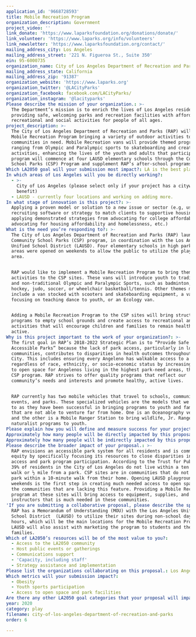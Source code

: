 ```yaml
---
application_id: '9668728593'
title: Mobile Recreation Program
organization_description: Government
project_video: ''
link_donate: 'https://www.laparksfoundation.org/donations/donate/'
link_volunteer: 'https://www.laparks.org/info/volunteers'
link_newsletter: 'https://www.laparksfoundation.org/contact/'
mailing_address_city: Los Angeles
mailing_address_street: '221 N. Figueroa St., Suite 350'
ein: 95-6000735
organization_name: City of Los Angeles Department of Recreation and Parks
mailing_address_state: California
mailing_address_zip: '91387'
organization_website: 'https://www.laparks.org'
organization_twitter: '@LACityParks'
organization_facebook: facebook.com/LACityParks/
organization_instagram: '@lacityparks'
Please describe the mission of your organization.: >-
  The Department’s mission is to enrich the lives of Los Angeles residents by
  providing safe, welcoming parks and recreation facilities with affordable
  recreational and social activities for people of all ages.
project_description: >-
  The City of Los Angeles Department of Recreation and Parks (RAP) will launch a
  Mobile Recreation Program bringing a variety of outdoor activities to
  communities in need. Mobile Recreation vans will provide themed programs
  ranging from Olympic and Paralympic sports to skateboarding and creative
  activities, enhancing the lives of the youth and adults that participate. The
  program will commence at four LAUSD elementary schools through the Community
  School Parks (CSP) Program and supplement RAP’s after-school programs.
Which LA2050 goal will your submission most impact?: LA is the best place to PLAY
In which areas of Los Angeles will you be directly working?:
  - >-
    City of Los Angeles (please select only if your project has a citywide
    benefit)
  - LAUSD - currently four locations and working on adding more.
In what stage of innovation is this project?: >-
  Applying a proven model or solution to a new issue or sector (e.g, using a job
  recruiting software or strategy to match clients to supportive housing sites,
  applying demonstrated strategies from advocating for college affordability to
  advocating for housing affordability and homelessness, etc.)
What is the need you’re responding to?: >-
  The City of Los Angeles Department of Recreation and Parks (RAP) launched a
  Community School Parks (CSP) program, in coordination with the Los Angeles
  Unified School District (LAUSD). Four elementary schools in high park need
  areas were opened on weekends to allow the public to utilize the playground
  area. 


  RAP would like to implement a Mobile Recreation Program to bring themed
  activities to the CSP sites. These vans will introduce youth to traditional
  and non-traditional Olympic and Paralympic Sports, such as badminton, field
  hockey, judo, soccer, or wheelchair basketball/tennis. Other themes may
  include a van stocked with scooters and skateboarding equipment, a van
  focusing on teaching dance to youth, or an Ecology van. 


  Adding a Mobile Recreation Program to the CSP sites will bring structured
  programs to empty school grounds and create access to recreational and social
  activities that will encourage children and families to remain healthy and
  active.
Why is this project important to the work of your organization?: >-
  The first goal in RAP’s 2018-2022 Strategic Plan is to “Provide Safe and
  Accessible Parks” because the lack of park access, particularly in low-income
  communities, contributes to disparities in health outcomes throughout the
  City. This includes ensuring every Angeleno has walkable access to a park
  regardless of race, ethnicity, or socio-economic status by increasing access
  to open space for Angelenos living in the highest park-need areas, through the
  CSP program. RAP strives to offer quality programs that reflect our
  community’s needs and interests and promote healthy, active lives. 


  RAP currently has two mobile vehicles that travel to schools, community
  events, and parks. These specialized vehicles are the models that we can refer
  to as they have been successful in bringing programs to youth and families
  that are not able to venture far from home. One is an Oceanography vehicle,
  and the other is a Mobile Ranger Station to bring wildlife, Jr. Ranger, and
  naturalist programs to youth.
Please explain how you will define and measure success for your project.: "Success for the Mobile Recreation Program will be defined by the increase in attendance and repeat participation at the current CSP sites, as well as healthy active youth.  Success can be measured by comparing attendance currently at CSP sites with days that the Mobile Recreation vehicle is on site.  Attendance will be monitored by the Mobile Recreation staff for each site and date they visit by tracking the number of people, gender, and whether they are youth or adults.  Dedicated staff will rotate between sites on weekends to monitor the Mobile Recreation Program and visually assess the amount of attendance, interaction, and the success of the program, as well as get feedback from people in attendance.  \t\n\nThe popularity of the program can also be measured by the addition of new CSP sites, which will provide more access to open space and recreational activities.  The success of this program will assist in illustrating the importance and need to continue to utilize open space at schools throughout the city, as well as the benefits of greening schoolyards.\n\nRAP’s Strategic Plan 2018-2022 goal to Provide Safe and Accessible Parks includes a metric to increase access to playgrounds and open space for 200,000 Angelenos living in the highest park-need areas, through the CSP program. Success of the Mobile Recreation Program will encourage additional LAUSD schools to join the CSP program, which will advance RAP’s 10-Minute Walk goals."
Approximately how many people will be directly impacted by this proposal?: '1000'
Approximately how many people will be indirectly impacted by this proposal?: '5000'
Please describe the broader impact of your proposal.: >-
  RAP envisions an accessible park system for all residents and is committed to
  equity by specifically focusing its resources to close disparities in park
  access and park program participation. According to the Trust for Public Land,
  39% of residents in the City of Los Angeles do not live within a ten minute
  walk or ½ mile from a park. CSP sites are in communities that do not have a
  park within a 10-minute walk from their home. Opening LAUSD playgrounds on
  weekends is the first step in creating much needed access to open spaces in
  the communities that are lacking this feature. Providing a Mobile Recreation
  program at these sites will bring access to equipment, supplies, and
  instructors that is much needed in these communities.
'If you are submitting a collaborative proposal, please describe the specific role of partner organizations in the project.': >-
  RAP has a Memorandum of Understanding (MOU) with the Los Angeles Unified
  School District  (LAUSD) to utilize their sites during non-school days and/or
  hours, which will be the main locations for the Mobile Recreation Program.
  LAUSD will also assist with marketing the program to students and their
  families. 
Which of LA2050’s resources will be of the most value to you?:
  - Access to the LA2050 community
  - Host public events or gatherings
  - Communications support
  - 'Capacity, including staff'
  - Strategy assistance and implementation
Please list the organizations collaborating on this proposal.: Los Angeles Unified School District
Which metrics will your submission impact?:
  - Obesity
  - Youth sports participation
  - Access to open space and park facilities
Are there any other LA2050 goal categories that your proposal will impact?: []
year: 2020
category: play
filename: city-of-los-angeles-department-of-recreation-and-parks
order: 6

---
```

